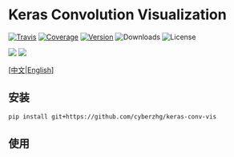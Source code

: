 # Keras Convolution Visualization

[![Travis](https://travis-ci.org/CyberZHG/keras-conv-vis.svg)](https://travis-ci.org/CyberZHG/keras-conv-vis)
[![Coverage](https://coveralls.io/repos/github/CyberZHG/keras-conv-vis/badge.svg?branch=master)](https://coveralls.io/github/CyberZHG/keras-conv-vis)
[![Version](https://img.shields.io/pypi/v/keras-conv-vis.svg)](https://pypi.org/project/keras-conv-vis/)
![Downloads](https://img.shields.io/pypi/dm/keras-conv-vis.svg)
![License](https://img.shields.io/pypi/l/keras-conv-vis.svg)

![](https://img.shields.io/badge/keras-tensorflow-blue.svg)
![](https://img.shields.io/badge/keras-tf.keras-blue.svg)

\[[中文](https://github.com/CyberZHG/keras-conv-vis/blob/master/README.zh-CN.md)|[English](https://github.com/CyberZHG/keras-conv-vis/blob/master/README.md)\]

## 安装

```bash
pip install git+https://github.com/cyberzhg/keras-conv-vis
```

## 使用
